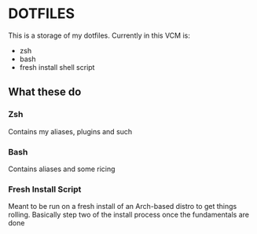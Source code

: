 # DOTFILES

This is a storage of my dotfiles. Currently in this VCM is:

- zsh
- bash
- fresh install shell script

## What these do
### Zsh
Contains my aliases, plugins and such

### Bash
Contains aliases and some ricing

### Fresh Install Script
Meant to be run on a fresh install of an Arch-based distro to get things rolling. Basically step two of the install process once the fundamentals are done
